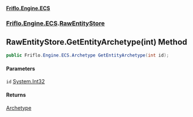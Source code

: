 #### [Friflo.Engine.ECS](index.md#'index')
### [Friflo.Engine.ECS](Friflo.Engine.ECS.md#'Friflo.Engine.ECS').[RawEntityStore](RawEntityStore.md#'Friflo.Engine.ECS.RawEntityStore')

## RawEntityStore.GetEntityArchetype(int) Method

```csharp
public Friflo.Engine.ECS.Archetype GetEntityArchetype(int id);
```
#### Parameters

<a name='Friflo.Engine.ECS.RawEntityStore.GetEntityArchetype(int).id'></a>

`id` [System.Int32](https://docs.microsoft.com/en-us/dotnet/api/System.Int32#'System.Int32')

#### Returns
[Archetype](Archetype.md#'Friflo.Engine.ECS.Archetype')